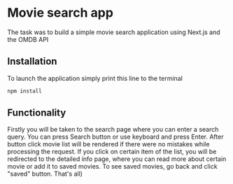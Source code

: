 # Movie search app

The task was to build a simple movie search application using Next.js and the OMDB API

## Installation

To launch the application simply print this line to the terminal

```bash
npm install
```

## Functionality

Firstly you will be taken to the search page where you can enter a search query.
You can press Search button or use keyboard and press Enter.
After button click movie list will be rendered if there were no mistakes while processing the request.
If you click on certain item of the list, you will be redirected to the detailed info page, 
where you can read more about certain movie or add it to saved movies.
To see saved movies, go back and click "saved" button.
That's all)

